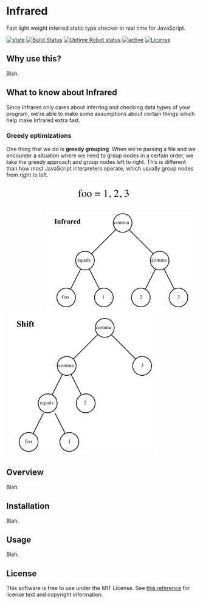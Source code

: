 Infrared
========

Fast light weight inferred static type checker in real time for JavaScript.

[![state](https://img.shields.io/badge/state-work%20in%20progress-yellow.svg)]()
[![Build Status](https://travis-ci.org/nickzuber/infrared.svg?branch=master)]()
[![Uptime Robot status](https://img.shields.io/uptimerobot/status/m778918918-3e92c097147760ee39d02d36.svg)]()
[![active](https://img.shields.io/badge/project-active-brightgreen.svg)]()
[![License](https://img.shields.io/badge/license-MIT%20Licence-blue.svg)]()

Why use this?
-------------

Blah.

What to know about Infrared
---------------------------

Since Infrared only cares about inferring and checking data types of your program, we're able to make some assumptions about certain things which help make Infrared extra fast.

### Greedy optimizations

One thing that we do is **greedy grouping**. When we're parsing a file and we encounter a situation where we need to group nodes in a certain order, we take the greedy approach and group nodes left to right. This is different than how most JavaScript interpreters operate, which usually group nodes from right to left. 

<p align="center"><img src="/.github/ast_example_text.png"></p>

<img align="right" width="400px" src="/.github/ast_example_infrared.png" />
<img width="400px" src="/.github/ast_example_shift.png" />

Overview
--------

Blah.

Installation
------------

Blah.

Usage
-----

Blah.

License
-------

This software is free to use under the MIT License. See [this reference](https://opensource.org/licenses/MIT) for license text and copyright information.
